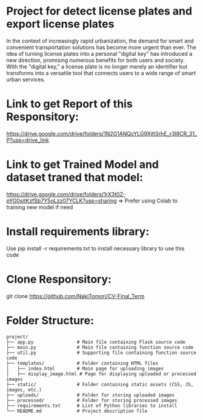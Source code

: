 # Project for detect license plates and export license plates
In the context of increasingly rapid urbanization, the demand for smart and convenient transportation solutions has become more urgent than ever. The idea of turning license plates into a personal "digital key" has introduced a new direction, promising numerous benefits for both users and society. With the "digital key," a license plate is no longer merely an identifier but transforms into a versatile tool that connects users to a wide range of smart urban services.

# Link to get Report of this Responsitory:
https://drive.google.com/drive/folders/1N2G1ANQcYLG9XjItSrhE_r3I8CR_31_P?usp=drive_link

# Link to get Trained Model and dataset traned that model: 
https://drive.google.com/drive/folders/1rX3t0Z-pYG0sitKzfSb7Y5oLzz07YCLK?usp=sharing
=> Prefer using Colab to training new model if need

# Install requirements library:
Use pip install -r requirements.txt to install necessary library to use this code

# Clone Responsitory:
git clone https://github.com/NakiTomori/CV-Final_Term

# Folder Structure:
```
project/
├── app.py                # Main file containing Flask source code
├── main.py               # Main file containing function source code
├── util.py               # Supporting file containing function source code
├── templates/            # Folder containing HTML files
│   ├── index.html        # Main page for uploading images
│   ├── display_image.html # Page for displaying uploaded or processed images
├── static/               # Folder containing static assets (CSS, JS, images, etc.)
├── uploads/              # Folder for storing uploaded images
├── processed/            # Folder for storing processed images
├── requirements.txt      # List of Python libraries to install
└── README.md             # Project description file
```


